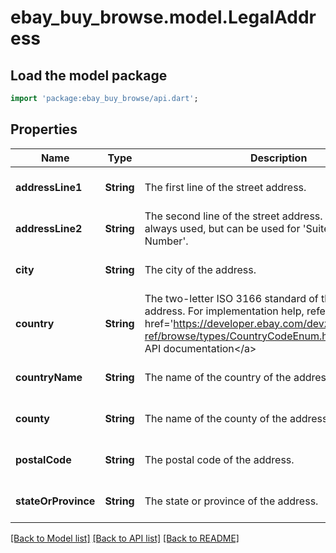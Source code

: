 # ebay_buy_browse.model.LegalAddress

## Load the model package
```dart
import 'package:ebay_buy_browse/api.dart';
```

## Properties
Name | Type | Description | Notes
------------ | ------------- | ------------- | -------------
**addressLine1** | **String** | The first line of the street address. | [optional] [default to null]
**addressLine2** | **String** | The second line of the street address. This field is not always used, but can be used for &#39;Suite Number&#39; or &#39;Apt Number&#39;. | [optional] [default to null]
**city** | **String** | The city of the address. | [optional] [default to null]
**country** | **String** | The two-letter ISO 3166 standard of the country of the address. For implementation help, refer to &lt;a href&#x3D;&#39;https://developer.ebay.com/devzone/rest/api-ref/browse/types/CountryCodeEnum.html&#39;&gt;eBay API documentation&lt;/a&gt; | [optional] [default to null]
**countryName** | **String** | The name of the country of the address. | [optional] [default to null]
**county** | **String** | The name of the county of the address. | [optional] [default to null]
**postalCode** | **String** | The postal code of the address. | [optional] [default to null]
**stateOrProvince** | **String** | The state or province of the address. | [optional] [default to null]

[[Back to Model list]](../README.md#documentation-for-models) [[Back to API list]](../README.md#documentation-for-api-endpoints) [[Back to README]](../README.md)


